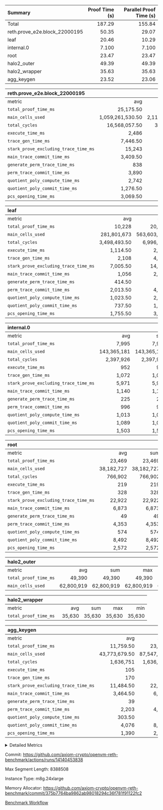 | Summary | Proof Time (s) | Parallel Proof Time (s) |
|:---|---:|---:|
| Total |  187.29 |  155.84 |
| reth.prove_e2e.block_22000195 |  50.35 |  29.07 |
| leaf |  20.46 |  10.29 |
| internal.0 |  7.100 |  7.100 |
| root |  23.47 |  23.47 |
| halo2_outer |  49.39 |  49.39 |
| halo2_wrapper |  35.63 |  35.63 |
| agg_keygen |  23.52 |  23.06 |


| reth.prove_e2e.block_22000195 |||||
|:---|---:|---:|---:|---:|
|metric|avg|sum|max|min|
| `total_proof_time_ms ` |  25,175.50 |  50,351 |  29,069 |  21,282 |
| `main_cells_used     ` |  1,059,261,530.50 |  2,118,523,061 |  1,255,997,319 |  862,525,742 |
| `total_cycles        ` |  16,568,057.50 |  33,136,115 |  21,087,992 |  12,048,123 |
| `execute_time_ms     ` |  2,486 |  4,972 |  3,184 |  1,788 |
| `trace_gen_time_ms   ` |  7,446.50 |  14,893 |  9,103 |  5,790 |
| `stark_prove_excluding_trace_time_ms` |  15,243 |  30,486 |  16,782 |  13,704 |
| `main_trace_commit_time_ms` |  3,409.50 |  6,819 |  3,681 |  3,138 |
| `generate_perm_trace_time_ms` |  838 |  1,676 |  959 |  717 |
| `perm_trace_commit_time_ms` |  3,890 |  7,780 |  4,494 |  3,286 |
| `quotient_poly_compute_time_ms` |  2,742 |  5,484 |  2,984 |  2,500 |
| `quotient_poly_commit_time_ms` |  1,276.50 |  2,553 |  1,401 |  1,152 |
| `pcs_opening_time_ms ` |  3,069.50 |  6,139 |  3,245 |  2,894 |

| leaf |||||
|:---|---:|---:|---:|---:|
|metric|avg|sum|max|min|
| `total_proof_time_ms ` |  10,228 |  20,456 |  10,289 |  10,167 |
| `main_cells_used     ` |  281,801,673 |  563,603,346 |  285,002,854 |  278,600,492 |
| `total_cycles        ` |  3,498,493.50 |  6,996,987 |  3,535,625 |  3,461,362 |
| `execute_time_ms     ` |  1,114.50 |  2,229 |  1,121 |  1,108 |
| `trace_gen_time_ms   ` |  2,108 |  4,216 |  2,137 |  2,079 |
| `stark_prove_excluding_trace_time_ms` |  7,005.50 |  14,011 |  7,031 |  6,980 |
| `main_trace_commit_time_ms` |  1,056 |  2,112 |  1,058 |  1,054 |
| `generate_perm_trace_time_ms` |  414.50 |  829 |  418 |  411 |
| `perm_trace_commit_time_ms` |  2,013.50 |  4,027 |  2,014 |  2,013 |
| `quotient_poly_compute_time_ms` |  1,023.50 |  2,047 |  1,027 |  1,020 |
| `quotient_poly_commit_time_ms` |  737.50 |  1,475 |  742 |  733 |
| `pcs_opening_time_ms ` |  1,755.50 |  3,511 |  1,775 |  1,736 |

| internal.0 |||||
|:---|---:|---:|---:|---:|
|metric|avg|sum|max|min|
| `total_proof_time_ms ` |  7,995 |  7,995 |  7,995 |  7,995 |
| `main_cells_used     ` |  143,365,181 |  143,365,181 |  143,365,181 |  143,365,181 |
| `total_cycles        ` |  2,397,926 |  2,397,926 |  2,397,926 |  2,397,926 |
| `execute_time_ms     ` |  952 |  952 |  952 |  952 |
| `trace_gen_time_ms   ` |  1,072 |  1,072 |  1,072 |  1,072 |
| `stark_prove_excluding_trace_time_ms` |  5,971 |  5,971 |  5,971 |  5,971 |
| `main_trace_commit_time_ms` |  1,140 |  1,140 |  1,140 |  1,140 |
| `generate_perm_trace_time_ms` |  225 |  225 |  225 |  225 |
| `perm_trace_commit_time_ms` |  996 |  996 |  996 |  996 |
| `quotient_poly_compute_time_ms` |  1,013 |  1,013 |  1,013 |  1,013 |
| `quotient_poly_commit_time_ms` |  1,089 |  1,089 |  1,089 |  1,089 |
| `pcs_opening_time_ms ` |  1,503 |  1,503 |  1,503 |  1,503 |

| root |||||
|:---|---:|---:|---:|---:|
|metric|avg|sum|max|min|
| `total_proof_time_ms ` |  23,469 |  23,469 |  23,469 |  23,469 |
| `main_cells_used     ` |  38,182,727 |  38,182,727 |  38,182,727 |  38,182,727 |
| `total_cycles        ` |  766,902 |  766,902 |  766,902 |  766,902 |
| `execute_time_ms     ` |  219 |  219 |  219 |  219 |
| `trace_gen_time_ms   ` |  328 |  328 |  328 |  328 |
| `stark_prove_excluding_trace_time_ms` |  22,922 |  22,922 |  22,922 |  22,922 |
| `main_trace_commit_time_ms` |  6,873 |  6,873 |  6,873 |  6,873 |
| `generate_perm_trace_time_ms` |  49 |  49 |  49 |  49 |
| `perm_trace_commit_time_ms` |  4,353 |  4,353 |  4,353 |  4,353 |
| `quotient_poly_compute_time_ms` |  574 |  574 |  574 |  574 |
| `quotient_poly_commit_time_ms` |  8,492 |  8,492 |  8,492 |  8,492 |
| `pcs_opening_time_ms ` |  2,572 |  2,572 |  2,572 |  2,572 |

| halo2_outer |||||
|:---|---:|---:|---:|---:|
|metric|avg|sum|max|min|
| `total_proof_time_ms ` |  49,390 |  49,390 |  49,390 |  49,390 |
| `main_cells_used     ` |  62,800,919 |  62,800,919 |  62,800,919 |  62,800,919 |

| halo2_wrapper |||||
|:---|---:|---:|---:|---:|
|metric|avg|sum|max|min|
| `total_proof_time_ms ` |  35,630 |  35,630 |  35,630 |  35,630 |

| agg_keygen |||||
|:---|---:|---:|---:|---:|
|metric|avg|sum|max|min|
| `total_proof_time_ms ` |  11,759.50 |  23,519 |  23,062 |  457 |
| `main_cells_used     ` |  43,773,679.50 |  87,547,359 |  86,881,443 |  665,916 |
| `total_cycles        ` |  1,636,751 |  1,636,751 |  1,636,751 |  1,636,751 |
| `execute_time_ms     ` |  105 |  210 |  210 |  0 |
| `trace_gen_time_ms   ` |  170 |  340 |  313 |  27 |
| `stark_prove_excluding_trace_time_ms` |  11,484.50 |  22,969 |  22,539 |  430 |
| `main_trace_commit_time_ms` |  3,464.50 |  6,929 |  6,875 |  54 |
| `generate_perm_trace_time_ms` |  39 |  78 |  64 |  14 |
| `perm_trace_commit_time_ms` |  2,203 |  4,406 |  4,353 |  53 |
| `quotient_poly_compute_time_ms` |  303.50 |  607 |  578 |  29 |
| `quotient_poly_commit_time_ms` |  4,076 |  8,152 |  8,092 |  60 |
| `pcs_opening_time_ms ` |  1,390 |  2,780 |  2,566 |  214 |



<details>
<summary>Detailed Metrics</summary>

| air_name | block_number | quotient_deg | interactions | constraints |
| --- | --- | --- | --- | --- |
| AccessAdapterAir<16> | 22000195 | 2 | 5 | 12 | 
| AccessAdapterAir<2> | 22000195 | 2 | 5 | 12 | 
| AccessAdapterAir<32> | 22000195 | 2 | 5 | 12 | 
| AccessAdapterAir<4> | 22000195 | 2 | 5 | 12 | 
| AccessAdapterAir<8> | 22000195 | 2 | 5 | 12 | 
| BitwiseOperationLookupAir<8> | 22000195 | 2 | 2 | 4 | 
| KeccakVmAir | 22000195 | 2 | 321 | 4,513 | 
| MemoryMerkleAir<8> | 22000195 | 2 | 4 | 39 | 
| PersistentBoundaryAir<8> | 22000195 | 2 | 3 | 7 | 
| PhantomAir | 22000195 | 2 | 3 | 5 | 
| Poseidon2PeripheryAir<BabyBearParameters>, 1> | 22000195 | 2 | 1 | 286 | 
| ProgramAir | 22000195 | 1 | 1 | 4 | 
| RangeTupleCheckerAir<2> | 22000195 | 1 | 1 | 4 | 
| Rv32HintStoreAir | 22000195 | 2 | 18 | 28 | 
| Sha256VmAir | 22000195 | 2 | 50 | 663 | 
| VariableRangeCheckerAir | 22000195 | 1 | 1 | 4 | 
| VmAirWrapper<Rv32BaseAluAdapterAir, BaseAluCoreAir<4, 8> | 22000195 | 2 | 20 | 37 | 
| VmAirWrapper<Rv32BaseAluAdapterAir, LessThanCoreAir<4, 8> | 22000195 | 2 | 18 | 40 | 
| VmAirWrapper<Rv32BaseAluAdapterAir, ShiftCoreAir<4, 8> | 22000195 | 2 | 24 | 91 | 
| VmAirWrapper<Rv32BranchAdapterAir, BranchEqualCoreAir<4> | 22000195 | 2 | 11 | 20 | 
| VmAirWrapper<Rv32BranchAdapterAir, BranchLessThanCoreAir<4, 8> | 22000195 | 2 | 13 | 35 | 
| VmAirWrapper<Rv32CondRdWriteAdapterAir, Rv32JalLuiCoreAir> | 22000195 | 2 | 10 | 18 | 
| VmAirWrapper<Rv32HeapAdapterAir<2, 32, 32>, BaseAluCoreAir<32, 8> | 22000195 | 2 | 61 | 126 | 
| VmAirWrapper<Rv32HeapAdapterAir<2, 32, 32>, LessThanCoreAir<32, 8> | 22000195 | 2 | 31 | 129 | 
| VmAirWrapper<Rv32HeapAdapterAir<2, 32, 32>, MultiplicationCoreAir<32, 8> | 22000195 | 2 | 61 | 57 | 
| VmAirWrapper<Rv32HeapAdapterAir<2, 32, 32>, ShiftCoreAir<32, 8> | 22000195 | 2 | 79 | 2,161 | 
| VmAirWrapper<Rv32HeapBranchAdapterAir<2, 32>, BranchEqualCoreAir<32> | 22000195 | 2 | 20 | 55 | 
| VmAirWrapper<Rv32HeapBranchAdapterAir<2, 32>, BranchLessThanCoreAir<32, 8> | 22000195 | 2 | 22 | 126 | 
| VmAirWrapper<Rv32IsEqualModAdapterAir<2, 1, 32, 32>, ModularIsEqualCoreAir<32, 4, 8> | 22000195 | 2 | 25 | 225 | 
| VmAirWrapper<Rv32IsEqualModAdapterAir<2, 3, 16, 48>, ModularIsEqualCoreAir<48, 4, 8> | 22000195 | 2 | 41 | 333 | 
| VmAirWrapper<Rv32JalrAdapterAir, Rv32JalrCoreAir> | 22000195 | 2 | 16 | 20 | 
| VmAirWrapper<Rv32LoadStoreAdapterAir, LoadSignExtendCoreAir<4, 8> | 22000195 | 2 | 18 | 33 | 
| VmAirWrapper<Rv32LoadStoreAdapterAir, LoadStoreCoreAir<4> | 22000195 | 2 | 17 | 40 | 
| VmAirWrapper<Rv32MultAdapterAir, DivRemCoreAir<4, 8> | 22000195 | 2 | 25 | 84 | 
| VmAirWrapper<Rv32MultAdapterAir, MulHCoreAir<4, 8> | 22000195 | 2 | 24 | 31 | 
| VmAirWrapper<Rv32MultAdapterAir, MultiplicationCoreAir<4, 8> | 22000195 | 2 | 19 | 19 | 
| VmAirWrapper<Rv32RdWriteAdapterAir, Rv32AuipcCoreAir> | 22000195 | 2 | 12 | 14 | 
| VmAirWrapper<Rv32VecHeapAdapterAir<1, 2, 2, 32, 32>, FieldExpressionCoreAir> | 22000195 | 2 | 415 | 480 | 
| VmAirWrapper<Rv32VecHeapAdapterAir<1, 6, 6, 16, 16>, FieldExpressionCoreAir> | 22000195 | 2 | 832 | 921 | 
| VmAirWrapper<Rv32VecHeapAdapterAir<2, 1, 1, 32, 32>, FieldExpressionCoreAir> | 22000195 | 2 | 158 | 190 | 
| VmAirWrapper<Rv32VecHeapAdapterAir<2, 2, 2, 32, 32>, FieldExpressionCoreAir> | 22000195 | 2 | 428 | 457 | 
| VmAirWrapper<Rv32VecHeapAdapterAir<2, 3, 3, 16, 16>, FieldExpressionCoreAir> | 22000195 | 2 | 246 | 288 | 
| VmAirWrapper<Rv32VecHeapAdapterAir<2, 6, 6, 16, 16>, FieldExpressionCoreAir> | 22000195 | 2 | 668 | 701 | 
| VmConnectorAir | 22000195 | 2 | 5 | 11 | 

| block_number | execute_time_ms |
| --- | --- |
| 22000195 | 219 | 

| group | air_name | block_number | rows | quotient_deg | prep_cols | perm_cols | main_cols | interactions | constraints | cells |
| --- | --- | --- | --- | --- | --- | --- | --- | --- | --- | --- |
| agg_keygen | AccessAdapterAir<16> | 22000195 |  | 2 |  |  |  | 5 | 12 |  | 
| agg_keygen | AccessAdapterAir<2> | 22000195 | 524,288 | 8 |  | 16 | 11 | 5 | 12 | 14,155,776 | 
| agg_keygen | AccessAdapterAir<32> | 22000195 |  | 2 |  |  |  | 5 | 12 |  | 
| agg_keygen | AccessAdapterAir<4> | 22000195 | 262,144 | 8 |  | 16 | 13 | 5 | 12 | 7,602,176 | 
| agg_keygen | AccessAdapterAir<8> | 22000195 | 8,192 | 8 |  | 16 | 17 | 5 | 12 | 270,336 | 
| agg_keygen | BitwiseOperationLookupAir<8> | 22000195 |  | 2 |  |  |  | 2 | 4 |  | 
| agg_keygen | FriReducedOpeningAir | 22000195 | 524,288 | 8 |  | 84 | 27 | 39 | 71 | 58,195,968 | 
| agg_keygen | JalRangeCheckAir | 22000195 | 65,536 | 8 |  | 28 | 12 | 9 | 14 | 2,621,440 | 
| agg_keygen | MemoryMerkleAir<8> | 22000195 |  | 2 |  |  |  | 4 | 39 |  | 
| agg_keygen | NativePoseidon2Air<BabyBearParameters>, 1> | 22000195 | 65,536 | 8 |  | 312 | 398 | 136 | 572 | 46,530,560 | 
| agg_keygen | PersistentBoundaryAir<8> | 22000195 |  | 2 |  |  |  | 3 | 7 |  | 
| agg_keygen | PhantomAir | 22000195 | 32,768 | 4 |  | 12 | 6 | 3 | 5 | 589,824 | 
| agg_keygen | Poseidon2PeripheryAir<BabyBearParameters>, 1> | 22000195 |  | 2 |  |  |  | 1 | 286 |  | 
| agg_keygen | ProgramAir | 22000195 | 131,072 | 1 |  | 8 | 10 | 1 | 4 | 2,359,296 | 
| agg_keygen | RangeTupleCheckerAir<2> | 22000195 |  | 1 |  |  |  | 1 | 4 |  | 
| agg_keygen | Rv32HintStoreAir | 22000195 |  | 2 |  |  |  | 18 | 28 |  | 
| agg_keygen | VariableRangeCheckerAir | 22000195 | 262,144 | 1 | 2 | 8 | 1 | 1 | 4 | 2,359,296 | 
| agg_keygen | VmAirWrapper<AluNativeAdapterAir, FieldArithmeticCoreAir> | 22000195 | 1,048,576 | 8 |  | 36 | 29 | 15 | 27 | 68,157,440 | 
| agg_keygen | VmAirWrapper<BranchNativeAdapterAir, BranchEqualCoreAir<1> | 22000195 | 262,144 | 8 |  | 28 | 23 | 11 | 25 | 13,369,344 | 
| agg_keygen | VmAirWrapper<NativeAdapterAir<2, 0>, PublicValuesCoreAir> | 22000195 | 64 | 8 |  | 28 | 27 | 11 | 30 | 3,520 | 
| agg_keygen | VmAirWrapper<NativeLoadStoreAdapterAir<1>, NativeLoadStoreCoreAir<1> | 22000195 | 524,288 | 8 |  | 40 | 21 | 15 | 20 | 31,981,568 | 
| agg_keygen | VmAirWrapper<NativeLoadStoreAdapterAir<4>, NativeLoadStoreCoreAir<4> | 22000195 | 131,072 | 8 |  | 40 | 27 | 15 | 20 | 8,781,824 | 
| agg_keygen | VmAirWrapper<NativeVectorizedAdapterAir<4>, FieldExtensionCoreAir> | 22000195 | 131,072 | 8 |  | 36 | 38 | 15 | 27 | 9,699,328 | 
| agg_keygen | VmAirWrapper<Rv32BaseAluAdapterAir, BaseAluCoreAir<4, 8> | 22000195 |  | 2 |  |  |  | 20 | 37 |  | 
| agg_keygen | VmAirWrapper<Rv32BaseAluAdapterAir, LessThanCoreAir<4, 8> | 22000195 |  | 2 |  |  |  | 18 | 40 |  | 
| agg_keygen | VmAirWrapper<Rv32BaseAluAdapterAir, ShiftCoreAir<4, 8> | 22000195 |  | 2 |  |  |  | 24 | 91 |  | 
| agg_keygen | VmAirWrapper<Rv32BranchAdapterAir, BranchEqualCoreAir<4> | 22000195 |  | 2 |  |  |  | 11 | 20 |  | 
| agg_keygen | VmAirWrapper<Rv32BranchAdapterAir, BranchLessThanCoreAir<4, 8> | 22000195 |  | 2 |  |  |  | 13 | 35 |  | 
| agg_keygen | VmAirWrapper<Rv32CondRdWriteAdapterAir, Rv32JalLuiCoreAir> | 22000195 |  | 2 |  |  |  | 10 | 18 |  | 
| agg_keygen | VmAirWrapper<Rv32JalrAdapterAir, Rv32JalrCoreAir> | 22000195 |  | 2 |  |  |  | 16 | 20 |  | 
| agg_keygen | VmAirWrapper<Rv32LoadStoreAdapterAir, LoadSignExtendCoreAir<4, 8> | 22000195 |  | 2 |  |  |  | 18 | 33 |  | 
| agg_keygen | VmAirWrapper<Rv32LoadStoreAdapterAir, LoadStoreCoreAir<4> | 22000195 |  | 2 |  |  |  | 17 | 40 |  | 
| agg_keygen | VmAirWrapper<Rv32MultAdapterAir, DivRemCoreAir<4, 8> | 22000195 |  | 2 |  |  |  | 25 | 84 |  | 
| agg_keygen | VmAirWrapper<Rv32MultAdapterAir, MulHCoreAir<4, 8> | 22000195 |  | 2 |  |  |  | 24 | 31 |  | 
| agg_keygen | VmAirWrapper<Rv32MultAdapterAir, MultiplicationCoreAir<4, 8> | 22000195 |  | 2 |  |  |  | 19 | 19 |  | 
| agg_keygen | VmAirWrapper<Rv32RdWriteAdapterAir, Rv32AuipcCoreAir> | 22000195 |  | 2 |  |  |  | 12 | 14 |  | 
| agg_keygen | VmConnectorAir | 22000195 | 2 | 8 | 1 | 16 | 5 | 5 | 11 | 42 | 
| agg_keygen | VolatileBoundaryAir | 22000195 | 131,072 | 8 |  | 20 | 12 | 7 | 19 | 4,194,304 | 

| group | air_name | block_number | idx | rows | prep_cols | perm_cols | main_cols | cells |
| --- | --- | --- | --- | --- | --- | --- | --- | --- |
| internal.0 | AccessAdapterAir<2> | 22000195 | 0 | 1,048,576 |  | 12 | 11 | 24,117,248 | 
| internal.0 | AccessAdapterAir<4> | 22000195 | 0 | 262,144 |  | 12 | 13 | 6,553,600 | 
| internal.0 | AccessAdapterAir<8> | 22000195 | 0 | 8,192 |  | 12 | 17 | 237,568 | 
| internal.0 | FriReducedOpeningAir | 22000195 | 0 | 1,048,576 |  | 44 | 27 | 74,448,896 | 
| internal.0 | JalRangeCheckAir | 22000195 | 0 | 131,072 |  | 16 | 12 | 3,670,016 | 
| internal.0 | NativePoseidon2Air<BabyBearParameters>, 1> | 22000195 | 0 | 262,144 |  | 160 | 398 | 146,276,352 | 
| internal.0 | PhantomAir | 22000195 | 0 | 65,536 |  | 8 | 6 | 917,504 | 
| internal.0 | ProgramAir | 22000195 | 0 | 131,072 |  | 8 | 10 | 2,359,296 | 
| internal.0 | VariableRangeCheckerAir | 22000195 | 0 | 262,144 | 2 | 8 | 1 | 2,359,296 | 
| internal.0 | VmAirWrapper<AluNativeAdapterAir, FieldArithmeticCoreAir> | 22000195 | 0 | 2,097,152 |  | 20 | 29 | 102,760,448 | 
| internal.0 | VmAirWrapper<BranchNativeAdapterAir, BranchEqualCoreAir<1> | 22000195 | 0 | 262,144 |  | 16 | 23 | 10,223,616 | 
| internal.0 | VmAirWrapper<NativeAdapterAir<2, 0>, PublicValuesCoreAir> | 22000195 | 0 | 64 |  | 16 | 23 | 2,496 | 
| internal.0 | VmAirWrapper<NativeLoadStoreAdapterAir<1>, NativeLoadStoreCoreAir<1> | 22000195 | 0 | 524,288 |  | 24 | 21 | 23,592,960 | 
| internal.0 | VmAirWrapper<NativeLoadStoreAdapterAir<4>, NativeLoadStoreCoreAir<4> | 22000195 | 0 | 262,144 |  | 24 | 27 | 13,369,344 | 
| internal.0 | VmAirWrapper<NativeVectorizedAdapterAir<4>, FieldExtensionCoreAir> | 22000195 | 0 | 262,144 |  | 20 | 38 | 15,204,352 | 
| internal.0 | VmConnectorAir | 22000195 | 0 | 2 | 1 | 12 | 5 | 34 | 
| internal.0 | VolatileBoundaryAir | 22000195 | 0 | 262,144 |  | 12 | 12 | 6,291,456 | 
| leaf | AccessAdapterAir<2> | 22000195 | 0 | 2,097,152 |  | 16 | 11 | 56,623,104 | 
| leaf | AccessAdapterAir<2> | 22000195 | 1 | 2,097,152 |  | 16 | 11 | 56,623,104 | 
| leaf | AccessAdapterAir<4> | 22000195 | 0 | 1,048,576 |  | 16 | 13 | 30,408,704 | 
| leaf | AccessAdapterAir<4> | 22000195 | 1 | 1,048,576 |  | 16 | 13 | 30,408,704 | 
| leaf | AccessAdapterAir<8> | 22000195 | 0 | 32,768 |  | 16 | 17 | 1,081,344 | 
| leaf | AccessAdapterAir<8> | 22000195 | 1 | 32,768 |  | 16 | 17 | 1,081,344 | 
| leaf | FriReducedOpeningAir | 22000195 | 0 | 4,194,304 |  | 84 | 27 | 465,567,744 | 
| leaf | FriReducedOpeningAir | 22000195 | 1 | 4,194,304 |  | 84 | 27 | 465,567,744 | 
| leaf | JalRangeCheckAir | 22000195 | 0 | 65,536 |  | 28 | 12 | 2,621,440 | 
| leaf | JalRangeCheckAir | 22000195 | 1 | 65,536 |  | 28 | 12 | 2,621,440 | 
| leaf | NativePoseidon2Air<BabyBearParameters>, 1> | 22000195 | 0 | 262,144 |  | 312 | 398 | 186,122,240 | 
| leaf | NativePoseidon2Air<BabyBearParameters>, 1> | 22000195 | 1 | 262,144 |  | 312 | 398 | 186,122,240 | 
| leaf | PhantomAir | 22000195 | 0 | 32,768 |  | 12 | 6 | 589,824 | 
| leaf | PhantomAir | 22000195 | 1 | 32,768 |  | 12 | 6 | 589,824 | 
| leaf | ProgramAir | 22000195 | 0 | 2,097,152 |  | 8 | 10 | 37,748,736 | 
| leaf | ProgramAir | 22000195 | 1 | 2,097,152 |  | 8 | 10 | 37,748,736 | 
| leaf | VariableRangeCheckerAir | 22000195 | 0 | 262,144 | 2 | 8 | 1 | 2,359,296 | 
| leaf | VariableRangeCheckerAir | 22000195 | 1 | 262,144 | 2 | 8 | 1 | 2,359,296 | 
| leaf | VmAirWrapper<AluNativeAdapterAir, FieldArithmeticCoreAir> | 22000195 | 0 | 2,097,152 |  | 36 | 29 | 136,314,880 | 
| leaf | VmAirWrapper<AluNativeAdapterAir, FieldArithmeticCoreAir> | 22000195 | 1 | 2,097,152 |  | 36 | 29 | 136,314,880 | 
| leaf | VmAirWrapper<BranchNativeAdapterAir, BranchEqualCoreAir<1> | 22000195 | 0 | 524,288 |  | 28 | 23 | 26,738,688 | 
| leaf | VmAirWrapper<BranchNativeAdapterAir, BranchEqualCoreAir<1> | 22000195 | 1 | 524,288 |  | 28 | 23 | 26,738,688 | 
| leaf | VmAirWrapper<NativeAdapterAir<2, 0>, PublicValuesCoreAir> | 22000195 | 0 | 64 |  | 28 | 27 | 3,520 | 
| leaf | VmAirWrapper<NativeAdapterAir<2, 0>, PublicValuesCoreAir> | 22000195 | 1 | 64 |  | 28 | 27 | 3,520 | 
| leaf | VmAirWrapper<NativeLoadStoreAdapterAir<1>, NativeLoadStoreCoreAir<1> | 22000195 | 0 | 1,048,576 |  | 40 | 21 | 63,963,136 | 
| leaf | VmAirWrapper<NativeLoadStoreAdapterAir<1>, NativeLoadStoreCoreAir<1> | 22000195 | 1 | 1,048,576 |  | 40 | 21 | 63,963,136 | 
| leaf | VmAirWrapper<NativeLoadStoreAdapterAir<4>, NativeLoadStoreCoreAir<4> | 22000195 | 0 | 262,144 |  | 40 | 27 | 17,563,648 | 
| leaf | VmAirWrapper<NativeLoadStoreAdapterAir<4>, NativeLoadStoreCoreAir<4> | 22000195 | 1 | 262,144 |  | 40 | 27 | 17,563,648 | 
| leaf | VmAirWrapper<NativeVectorizedAdapterAir<4>, FieldExtensionCoreAir> | 22000195 | 0 | 524,288 |  | 36 | 38 | 38,797,312 | 
| leaf | VmAirWrapper<NativeVectorizedAdapterAir<4>, FieldExtensionCoreAir> | 22000195 | 1 | 524,288 |  | 36 | 38 | 38,797,312 | 
| leaf | VmConnectorAir | 22000195 | 0 | 2 | 1 | 16 | 5 | 42 | 
| leaf | VmConnectorAir | 22000195 | 1 | 2 | 1 | 16 | 5 | 42 | 
| leaf | VolatileBoundaryAir | 22000195 | 0 | 1,048,576 |  | 20 | 12 | 33,554,432 | 
| leaf | VolatileBoundaryAir | 22000195 | 1 | 1,048,576 |  | 20 | 12 | 33,554,432 | 
| root | AccessAdapterAir<2> | 22000195 | 0 | 262,144 |  | 8 | 11 | 4,980,736 | 
| root | AccessAdapterAir<4> | 22000195 | 0 | 131,072 |  | 8 | 13 | 2,752,512 | 
| root | AccessAdapterAir<8> | 22000195 | 0 | 4,096 |  | 8 | 17 | 102,400 | 
| root | FriReducedOpeningAir | 22000195 | 0 | 131,072 |  | 24 | 27 | 6,684,672 | 
| root | JalRangeCheckAir | 22000195 | 0 | 32,768 |  | 12 | 12 | 786,432 | 
| root | NativePoseidon2Air<BabyBearParameters>, 1> | 22000195 | 0 | 32,768 |  | 84 | 398 | 15,794,176 | 
| root | PhantomAir | 22000195 | 0 | 8,192 |  | 8 | 6 | 114,688 | 
| root | ProgramAir | 22000195 | 0 | 131,072 |  | 8 | 10 | 2,359,296 | 
| root | VariableRangeCheckerAir | 22000195 | 0 | 262,144 | 2 | 8 | 1 | 2,359,296 | 
| root | VmAirWrapper<AluNativeAdapterAir, FieldArithmeticCoreAir> | 22000195 | 0 | 524,288 |  | 12 | 29 | 21,495,808 | 
| root | VmAirWrapper<BranchNativeAdapterAir, BranchEqualCoreAir<1> | 22000195 | 0 | 131,072 |  | 12 | 23 | 4,587,520 | 
| root | VmAirWrapper<NativeAdapterAir<2, 0>, PublicValuesCoreAir> | 22000195 | 0 | 64 |  | 12 | 22 | 2,176 | 
| root | VmAirWrapper<NativeLoadStoreAdapterAir<1>, NativeLoadStoreCoreAir<1> | 22000195 | 0 | 262,144 |  | 16 | 21 | 9,699,328 | 
| root | VmAirWrapper<NativeLoadStoreAdapterAir<4>, NativeLoadStoreCoreAir<4> | 22000195 | 0 | 65,536 |  | 16 | 27 | 2,818,048 | 
| root | VmAirWrapper<NativeVectorizedAdapterAir<4>, FieldExtensionCoreAir> | 22000195 | 0 | 65,536 |  | 12 | 38 | 3,276,800 | 
| root | VmConnectorAir | 22000195 | 0 | 2 | 1 | 8 | 5 | 26 | 
| root | VolatileBoundaryAir | 22000195 | 0 | 131,072 |  | 8 | 12 | 2,621,440 | 

| group | air_name | block_number | segment | rows | prep_cols | perm_cols | main_cols | cells |
| --- | --- | --- | --- | --- | --- | --- | --- | --- |
| agg_keygen | AccessAdapterAir<16> | 22000195 | 0 | 1 |  | 16 | 25 | 41 | 
| agg_keygen | AccessAdapterAir<2> | 22000195 | 0 | 1 |  | 16 | 11 | 27 | 
| agg_keygen | AccessAdapterAir<32> | 22000195 | 0 | 1 |  | 16 | 41 | 57 | 
| agg_keygen | AccessAdapterAir<4> | 22000195 | 0 | 1 |  | 16 | 13 | 29 | 
| agg_keygen | AccessAdapterAir<8> | 22000195 | 0 | 1 |  | 16 | 17 | 33 | 
| agg_keygen | BitwiseOperationLookupAir<8> | 22000195 | 0 | 65,536 | 3 | 8 | 2 | 655,360 | 
| agg_keygen | MemoryMerkleAir<8> | 22000195 | 0 | 64 |  | 16 | 32 | 3,072 | 
| agg_keygen | PersistentBoundaryAir<8> | 22000195 | 0 | 1 |  | 12 | 20 | 32 | 
| agg_keygen | PhantomAir | 22000195 | 0 | 1 |  | 12 | 6 | 18 | 
| agg_keygen | Poseidon2PeripheryAir<BabyBearParameters>, 1> | 22000195 | 0 | 32 |  | 8 | 300 | 9,856 | 
| agg_keygen | ProgramAir | 22000195 | 0 | 1 |  | 8 | 10 | 18 | 
| agg_keygen | RangeTupleCheckerAir<2> | 22000195 | 0 | 524,288 | 2 | 8 | 1 | 4,718,592 | 
| agg_keygen | Rv32HintStoreAir | 22000195 | 0 | 1 |  | 44 | 32 | 76 | 
| agg_keygen | VariableRangeCheckerAir | 22000195 | 0 | 262,144 | 2 | 8 | 1 | 2,359,296 | 
| agg_keygen | VmAirWrapper<Rv32BaseAluAdapterAir, BaseAluCoreAir<4, 8> | 22000195 | 0 | 1 |  | 52 | 36 | 88 | 
| agg_keygen | VmAirWrapper<Rv32BaseAluAdapterAir, LessThanCoreAir<4, 8> | 22000195 | 0 | 1 |  | 40 | 37 | 77 | 
| agg_keygen | VmAirWrapper<Rv32BaseAluAdapterAir, ShiftCoreAir<4, 8> | 22000195 | 0 | 1 |  | 52 | 53 | 105 | 
| agg_keygen | VmAirWrapper<Rv32BranchAdapterAir, BranchEqualCoreAir<4> | 22000195 | 0 | 1 |  | 28 | 26 | 54 | 
| agg_keygen | VmAirWrapper<Rv32BranchAdapterAir, BranchLessThanCoreAir<4, 8> | 22000195 | 0 | 1 |  | 32 | 32 | 64 | 
| agg_keygen | VmAirWrapper<Rv32CondRdWriteAdapterAir, Rv32JalLuiCoreAir> | 22000195 | 0 | 1 |  | 28 | 18 | 46 | 
| agg_keygen | VmAirWrapper<Rv32JalrAdapterAir, Rv32JalrCoreAir> | 22000195 | 0 | 1 |  | 36 | 28 | 64 | 
| agg_keygen | VmAirWrapper<Rv32LoadStoreAdapterAir, LoadSignExtendCoreAir<4, 8> | 22000195 | 0 | 1 |  | 52 | 36 | 88 | 
| agg_keygen | VmAirWrapper<Rv32LoadStoreAdapterAir, LoadStoreCoreAir<4> | 22000195 | 0 | 1 |  | 52 | 41 | 93 | 
| agg_keygen | VmAirWrapper<Rv32MultAdapterAir, DivRemCoreAir<4, 8> | 22000195 | 0 | 1 |  | 72 | 59 | 131 | 
| agg_keygen | VmAirWrapper<Rv32MultAdapterAir, MulHCoreAir<4, 8> | 22000195 | 0 | 1 |  | 72 | 39 | 111 | 
| agg_keygen | VmAirWrapper<Rv32MultAdapterAir, MultiplicationCoreAir<4, 8> | 22000195 | 0 | 1 |  | 52 | 31 | 83 | 
| agg_keygen | VmAirWrapper<Rv32RdWriteAdapterAir, Rv32AuipcCoreAir> | 22000195 | 0 | 1 |  | 28 | 20 | 48 | 
| agg_keygen | VmConnectorAir | 22000195 | 0 | 2 | 1 | 16 | 5 | 42 | 
| reth.prove_e2e.block_22000195 | AccessAdapterAir<16> | 22000195 | 0 | 131,072 |  | 16 | 25 | 5,373,952 | 
| reth.prove_e2e.block_22000195 | AccessAdapterAir<16> | 22000195 | 1 | 131,072 |  | 16 | 25 | 5,373,952 | 
| reth.prove_e2e.block_22000195 | AccessAdapterAir<2> | 22000195 | 0 | 256 |  | 16 | 11 | 6,912 | 
| reth.prove_e2e.block_22000195 | AccessAdapterAir<2> | 22000195 | 1 | 65,536 |  | 16 | 11 | 1,769,472 | 
| reth.prove_e2e.block_22000195 | AccessAdapterAir<32> | 22000195 | 0 | 65,536 |  | 16 | 41 | 3,735,552 | 
| reth.prove_e2e.block_22000195 | AccessAdapterAir<32> | 22000195 | 1 | 65,536 |  | 16 | 41 | 3,735,552 | 
| reth.prove_e2e.block_22000195 | AccessAdapterAir<4> | 22000195 | 0 | 128 |  | 16 | 13 | 3,712 | 
| reth.prove_e2e.block_22000195 | AccessAdapterAir<4> | 22000195 | 1 | 32,768 |  | 16 | 13 | 950,272 | 
| reth.prove_e2e.block_22000195 | AccessAdapterAir<8> | 22000195 | 0 | 1,048,576 |  | 16 | 17 | 34,603,008 | 
| reth.prove_e2e.block_22000195 | AccessAdapterAir<8> | 22000195 | 1 | 1,048,576 |  | 16 | 17 | 34,603,008 | 
| reth.prove_e2e.block_22000195 | BitwiseOperationLookupAir<8> | 22000195 | 0 | 65,536 | 3 | 8 | 2 | 655,360 | 
| reth.prove_e2e.block_22000195 | BitwiseOperationLookupAir<8> | 22000195 | 1 | 65,536 | 3 | 8 | 2 | 655,360 | 
| reth.prove_e2e.block_22000195 | KeccakVmAir | 22000195 | 0 | 131,072 |  | 1,056 | 3,163 | 552,992,768 | 
| reth.prove_e2e.block_22000195 | KeccakVmAir | 22000195 | 1 | 131,072 |  | 1,056 | 3,163 | 552,992,768 | 
| reth.prove_e2e.block_22000195 | MemoryMerkleAir<8> | 22000195 | 0 | 1,048,576 |  | 16 | 32 | 50,331,648 | 
| reth.prove_e2e.block_22000195 | MemoryMerkleAir<8> | 22000195 | 1 | 1,048,576 |  | 16 | 32 | 50,331,648 | 
| reth.prove_e2e.block_22000195 | PersistentBoundaryAir<8> | 22000195 | 0 | 1,048,576 |  | 12 | 20 | 33,554,432 | 
| reth.prove_e2e.block_22000195 | PersistentBoundaryAir<8> | 22000195 | 1 | 524,288 |  | 12 | 20 | 16,777,216 | 
| reth.prove_e2e.block_22000195 | PhantomAir | 22000195 | 0 | 64 |  | 12 | 6 | 1,152 | 
| reth.prove_e2e.block_22000195 | PhantomAir | 22000195 | 1 | 64 |  | 12 | 6 | 1,152 | 
| reth.prove_e2e.block_22000195 | Poseidon2PeripheryAir<BabyBearParameters>, 1> | 22000195 | 0 | 524,288 |  | 8 | 300 | 161,480,704 | 
| reth.prove_e2e.block_22000195 | Poseidon2PeripheryAir<BabyBearParameters>, 1> | 22000195 | 1 | 524,288 |  | 8 | 300 | 161,480,704 | 
| reth.prove_e2e.block_22000195 | ProgramAir | 22000195 | 0 | 524,288 |  | 8 | 10 | 9,437,184 | 
| reth.prove_e2e.block_22000195 | ProgramAir | 22000195 | 1 | 524,288 |  | 8 | 10 | 9,437,184 | 
| reth.prove_e2e.block_22000195 | RangeTupleCheckerAir<2> | 22000195 | 0 | 2,097,152 | 2 | 8 | 1 | 18,874,368 | 
| reth.prove_e2e.block_22000195 | RangeTupleCheckerAir<2> | 22000195 | 1 | 2,097,152 | 2 | 8 | 1 | 18,874,368 | 
| reth.prove_e2e.block_22000195 | Rv32HintStoreAir | 22000195 | 0 | 524,288 |  | 44 | 32 | 39,845,888 | 
| reth.prove_e2e.block_22000195 | Rv32HintStoreAir | 22000195 | 1 | 128 |  | 44 | 32 | 9,728 | 
| reth.prove_e2e.block_22000195 | VariableRangeCheckerAir | 22000195 | 0 | 262,144 | 2 | 8 | 1 | 2,359,296 | 
| reth.prove_e2e.block_22000195 | VariableRangeCheckerAir | 22000195 | 1 | 262,144 | 2 | 8 | 1 | 2,359,296 | 
| reth.prove_e2e.block_22000195 | VmAirWrapper<Rv32BaseAluAdapterAir, BaseAluCoreAir<4, 8> | 22000195 | 0 | 8,388,608 |  | 52 | 36 | 738,197,504 | 
| reth.prove_e2e.block_22000195 | VmAirWrapper<Rv32BaseAluAdapterAir, BaseAluCoreAir<4, 8> | 22000195 | 1 | 4,194,304 |  | 52 | 36 | 369,098,752 | 
| reth.prove_e2e.block_22000195 | VmAirWrapper<Rv32BaseAluAdapterAir, LessThanCoreAir<4, 8> | 22000195 | 0 | 524,288 |  | 40 | 37 | 40,370,176 | 
| reth.prove_e2e.block_22000195 | VmAirWrapper<Rv32BaseAluAdapterAir, LessThanCoreAir<4, 8> | 22000195 | 1 | 262,144 |  | 40 | 37 | 20,185,088 | 
| reth.prove_e2e.block_22000195 | VmAirWrapper<Rv32BaseAluAdapterAir, ShiftCoreAir<4, 8> | 22000195 | 0 | 1,048,576 |  | 52 | 53 | 110,100,480 | 
| reth.prove_e2e.block_22000195 | VmAirWrapper<Rv32BaseAluAdapterAir, ShiftCoreAir<4, 8> | 22000195 | 1 | 1,048,576 |  | 52 | 53 | 110,100,480 | 
| reth.prove_e2e.block_22000195 | VmAirWrapper<Rv32BranchAdapterAir, BranchEqualCoreAir<4> | 22000195 | 0 | 2,097,152 |  | 28 | 26 | 113,246,208 | 
| reth.prove_e2e.block_22000195 | VmAirWrapper<Rv32BranchAdapterAir, BranchEqualCoreAir<4> | 22000195 | 1 | 1,048,576 |  | 28 | 26 | 56,623,104 | 
| reth.prove_e2e.block_22000195 | VmAirWrapper<Rv32BranchAdapterAir, BranchLessThanCoreAir<4, 8> | 22000195 | 0 | 1,048,576 |  | 32 | 32 | 67,108,864 | 
| reth.prove_e2e.block_22000195 | VmAirWrapper<Rv32BranchAdapterAir, BranchLessThanCoreAir<4, 8> | 22000195 | 1 | 1,048,576 |  | 32 | 32 | 67,108,864 | 
| reth.prove_e2e.block_22000195 | VmAirWrapper<Rv32CondRdWriteAdapterAir, Rv32JalLuiCoreAir> | 22000195 | 0 | 524,288 |  | 28 | 18 | 24,117,248 | 
| reth.prove_e2e.block_22000195 | VmAirWrapper<Rv32CondRdWriteAdapterAir, Rv32JalLuiCoreAir> | 22000195 | 1 | 262,144 |  | 28 | 18 | 12,058,624 | 
| reth.prove_e2e.block_22000195 | VmAirWrapper<Rv32HeapAdapterAir<2, 32, 32>, BaseAluCoreAir<32, 8> | 22000195 | 0 | 4,096 |  | 192 | 168 | 1,474,560 | 
| reth.prove_e2e.block_22000195 | VmAirWrapper<Rv32HeapAdapterAir<2, 32, 32>, BaseAluCoreAir<32, 8> | 22000195 | 1 | 8,192 |  | 192 | 168 | 2,949,120 | 
| reth.prove_e2e.block_22000195 | VmAirWrapper<Rv32HeapAdapterAir<2, 32, 32>, LessThanCoreAir<32, 8> | 22000195 | 0 | 2,048 |  | 68 | 169 | 485,376 | 
| reth.prove_e2e.block_22000195 | VmAirWrapper<Rv32HeapAdapterAir<2, 32, 32>, LessThanCoreAir<32, 8> | 22000195 | 1 | 2,048 |  | 68 | 169 | 485,376 | 
| reth.prove_e2e.block_22000195 | VmAirWrapper<Rv32HeapAdapterAir<2, 32, 32>, MultiplicationCoreAir<32, 8> | 22000195 | 0 | 256 |  | 192 | 164 | 91,136 | 
| reth.prove_e2e.block_22000195 | VmAirWrapper<Rv32HeapAdapterAir<2, 32, 32>, MultiplicationCoreAir<32, 8> | 22000195 | 1 | 512 |  | 192 | 164 | 182,272 | 
| reth.prove_e2e.block_22000195 | VmAirWrapper<Rv32HeapAdapterAir<2, 32, 32>, ShiftCoreAir<32, 8> | 22000195 | 0 | 256 |  | 164 | 241 | 103,680 | 
| reth.prove_e2e.block_22000195 | VmAirWrapper<Rv32HeapAdapterAir<2, 32, 32>, ShiftCoreAir<32, 8> | 22000195 | 1 | 1,024 |  | 164 | 241 | 414,720 | 
| reth.prove_e2e.block_22000195 | VmAirWrapper<Rv32HeapBranchAdapterAir<2, 32>, BranchEqualCoreAir<32> | 22000195 | 0 | 4,096 |  | 48 | 124 | 704,512 | 
| reth.prove_e2e.block_22000195 | VmAirWrapper<Rv32HeapBranchAdapterAir<2, 32>, BranchEqualCoreAir<32> | 22000195 | 1 | 8,192 |  | 48 | 124 | 1,409,024 | 
| reth.prove_e2e.block_22000195 | VmAirWrapper<Rv32IsEqualModAdapterAir<2, 1, 32, 32>, ModularIsEqualCoreAir<32, 4, 8> | 22000195 | 0 | 32,768 |  | 56 | 166 | 7,274,496 | 
| reth.prove_e2e.block_22000195 | VmAirWrapper<Rv32IsEqualModAdapterAir<2, 1, 32, 32>, ModularIsEqualCoreAir<32, 4, 8> | 22000195 | 1 | 8,192 |  | 56 | 166 | 1,818,624 | 
| reth.prove_e2e.block_22000195 | VmAirWrapper<Rv32JalrAdapterAir, Rv32JalrCoreAir> | 22000195 | 0 | 524,288 |  | 36 | 28 | 33,554,432 | 
| reth.prove_e2e.block_22000195 | VmAirWrapper<Rv32JalrAdapterAir, Rv32JalrCoreAir> | 22000195 | 1 | 262,144 |  | 36 | 28 | 16,777,216 | 
| reth.prove_e2e.block_22000195 | VmAirWrapper<Rv32LoadStoreAdapterAir, LoadSignExtendCoreAir<4, 8> | 22000195 | 0 | 1,048,576 |  | 52 | 36 | 92,274,688 | 
| reth.prove_e2e.block_22000195 | VmAirWrapper<Rv32LoadStoreAdapterAir, LoadSignExtendCoreAir<4, 8> | 22000195 | 1 | 524,288 |  | 52 | 36 | 46,137,344 | 
| reth.prove_e2e.block_22000195 | VmAirWrapper<Rv32LoadStoreAdapterAir, LoadStoreCoreAir<4> | 22000195 | 0 | 8,388,608 |  | 52 | 41 | 780,140,544 | 
| reth.prove_e2e.block_22000195 | VmAirWrapper<Rv32LoadStoreAdapterAir, LoadStoreCoreAir<4> | 22000195 | 1 | 8,388,608 |  | 52 | 41 | 780,140,544 | 
| reth.prove_e2e.block_22000195 | VmAirWrapper<Rv32MultAdapterAir, DivRemCoreAir<4, 8> | 22000195 | 0 | 128 |  | 72 | 59 | 16,768 | 
| reth.prove_e2e.block_22000195 | VmAirWrapper<Rv32MultAdapterAir, DivRemCoreAir<4, 8> | 22000195 | 1 | 128 |  | 72 | 59 | 16,768 | 
| reth.prove_e2e.block_22000195 | VmAirWrapper<Rv32MultAdapterAir, MulHCoreAir<4, 8> | 22000195 | 0 | 32,768 |  | 72 | 39 | 3,637,248 | 
| reth.prove_e2e.block_22000195 | VmAirWrapper<Rv32MultAdapterAir, MulHCoreAir<4, 8> | 22000195 | 1 | 32,768 |  | 72 | 39 | 3,637,248 | 
| reth.prove_e2e.block_22000195 | VmAirWrapper<Rv32MultAdapterAir, MultiplicationCoreAir<4, 8> | 22000195 | 0 | 131,072 |  | 52 | 31 | 10,878,976 | 
| reth.prove_e2e.block_22000195 | VmAirWrapper<Rv32MultAdapterAir, MultiplicationCoreAir<4, 8> | 22000195 | 1 | 131,072 |  | 52 | 31 | 10,878,976 | 
| reth.prove_e2e.block_22000195 | VmAirWrapper<Rv32RdWriteAdapterAir, Rv32AuipcCoreAir> | 22000195 | 0 | 262,144 |  | 28 | 20 | 12,582,912 | 
| reth.prove_e2e.block_22000195 | VmAirWrapper<Rv32RdWriteAdapterAir, Rv32AuipcCoreAir> | 22000195 | 1 | 131,072 |  | 28 | 20 | 6,291,456 | 
| reth.prove_e2e.block_22000195 | VmAirWrapper<Rv32VecHeapAdapterAir<1, 2, 2, 32, 32>, FieldExpressionCoreAir> | 22000195 | 0 | 8,192 |  | 836 | 547 | 11,329,536 | 
| reth.prove_e2e.block_22000195 | VmAirWrapper<Rv32VecHeapAdapterAir<1, 2, 2, 32, 32>, FieldExpressionCoreAir> | 22000195 | 1 | 4,096 |  | 836 | 547 | 5,664,768 | 
| reth.prove_e2e.block_22000195 | VmAirWrapper<Rv32VecHeapAdapterAir<2, 1, 1, 32, 32>, FieldExpressionCoreAir> | 22000195 | 0 | 128 |  | 320 | 263 | 74,624 | 
| reth.prove_e2e.block_22000195 | VmAirWrapper<Rv32VecHeapAdapterAir<2, 1, 1, 32, 32>, FieldExpressionCoreAir> | 22000195 | 1 | 64 |  | 320 | 263 | 37,312 | 
| reth.prove_e2e.block_22000195 | VmAirWrapper<Rv32VecHeapAdapterAir<2, 2, 2, 32, 32>, FieldExpressionCoreAir> | 22000195 | 0 | 4,096 |  | 860 | 625 | 6,082,560 | 
| reth.prove_e2e.block_22000195 | VmAirWrapper<Rv32VecHeapAdapterAir<2, 2, 2, 32, 32>, FieldExpressionCoreAir> | 22000195 | 1 | 2,048 |  | 860 | 625 | 3,041,280 | 
| reth.prove_e2e.block_22000195 | VmConnectorAir | 22000195 | 0 | 2 | 1 | 16 | 5 | 42 | 
| reth.prove_e2e.block_22000195 | VmConnectorAir | 22000195 | 1 | 2 | 1 | 16 | 5 | 42 | 

| group | block_number | trace_gen_time_ms | total_proof_time_ms | total_cycles | total_cells | stark_prove_excluding_trace_time_ms | quotient_poly_compute_time_ms | quotient_poly_commit_time_ms | perm_trace_commit_time_ms | pcs_opening_time_ms | num_segments | main_trace_commit_time_ms | main_cells_used | halo2_total_cells | halo2_keygen_time_ms | generate_perm_trace_time_ms | execute_time_ms |
| --- | --- | --- | --- | --- | --- | --- | --- | --- | --- | --- | --- | --- | --- | --- | --- | --- | --- |
| agg_keygen | 22000195 | 313 | 23,062 | 1,636,751 | 270,872,042 | 22,539 | 578 | 8,092 | 4,353 | 2,566 | 1 | 6,875 | 86,881,443 | 8,037,489 | 17,989 | 64 | 210 | 
| halo2_outer | 22000195 |  | 49,390 |  |  |  |  |  |  |  |  |  | 62,800,919 |  |  |  |  | 
| halo2_wrapper | 22000195 |  | 35,630 |  |  |  |  |  |  |  |  |  |  |  |  |  |  | 
| reth.prove_e2e.block_22000195 | 22000195 |  |  |  |  |  |  |  |  |  | 2 |  |  |  |  |  |  | 

| group | block_number | cell_tracker_span | simple_advice_cells | lookup_advice_cells | fixed_cells |
| --- | --- | --- | --- | --- | --- |
| agg_keygen | 22000195 | VerifierProgram | 482,930 | 155,510 | 158,234 | 
| agg_keygen | 22000195 | VerifierProgram;CheckTraceHeightConstraints | 4,789 | 972 | 1,738 | 
| agg_keygen | 22000195 | VerifierProgram;PoseidonCell | 29,400 |  | 8,700 | 
| agg_keygen | 22000195 | VerifierProgram;stage-c-build-rounds | 19,526 | 2,717 | 6,696 | 
| agg_keygen | 22000195 | VerifierProgram;stage-c-build-rounds;PoseidonCell | 46,550 |  | 13,775 | 
| agg_keygen | 22000195 | VerifierProgram;stage-d-verify-pcs | 1,365,246 | 211,617 | 481,258 | 
| agg_keygen | 22000195 | VerifierProgram;stage-d-verify-pcs;PoseidonCell | 3,839,150 |  | 1,136,075 | 
| agg_keygen | 22000195 | VerifierProgram;stage-d-verify-pcs;stage-d-verifier-verify | 45,125 | 5,543 | 19,412 | 
| agg_keygen | 22000195 | VerifierProgram;stage-d-verify-pcs;stage-d-verifier-verify;PoseidonCell | 68,600 |  | 20,300 | 
| agg_keygen | 22000195 | VerifierProgram;stage-d-verify-pcs;stage-d-verifier-verify;cache-generator-powers | 66,304 | 11,396 | 20,384 | 
| agg_keygen | 22000195 | VerifierProgram;stage-d-verify-pcs;stage-d-verifier-verify;compute-reduced-opening;single-reduced-opening-eval | 7,994,476 | 335,356 | 1,482,124 | 
| agg_keygen | 22000195 | VerifierProgram;stage-d-verify-pcs;stage-d-verifier-verify;pre-compute-rounds-context | 76,224 | 11,116 | 22,232 | 
| agg_keygen | 22000195 | VerifierProgram;stage-d-verify-pcs;stage-d-verifier-verify;verify-batch | 49,728 |  | 6,216 | 
| agg_keygen | 22000195 | VerifierProgram;stage-d-verify-pcs;stage-d-verifier-verify;verify-batch;PoseidonCell | 9,264,780 |  | 2,744,280 | 
| agg_keygen | 22000195 | VerifierProgram;stage-d-verify-pcs;stage-d-verifier-verify;verify-batch;verify-batch-reduce-fast;PoseidonCell | 8,263,864 | 237,048 | 2,580,396 | 
| agg_keygen | 22000195 | VerifierProgram;stage-d-verify-pcs;stage-d-verifier-verify;verify-query | 953,456 | 165,676 | 272,356 | 
| agg_keygen | 22000195 | VerifierProgram;stage-d-verify-pcs;stage-d-verifier-verify;verify-query;verify-batch-ext | 102,144 |  | 12,768 | 
| agg_keygen | 22000195 | VerifierProgram;stage-d-verify-pcs;stage-d-verifier-verify;verify-query;verify-batch-ext;PoseidonCell | 15,647,184 |  | 4,634,784 | 
| agg_keygen | 22000195 | VerifierProgram;stage-d-verify-pcs;stage-d-verifier-verify;verify-query;verify-batch-ext;verify-batch-reduce-fast;PoseidonCell | 1,550,612 | 56,000 | 476,812 | 
| agg_keygen | 22000195 | VerifierProgram;stage-e-verify-constraints | 9,770,542 | 1,967,337 | 3,013,652 | 

| group | block_number | idx | trace_gen_time_ms | total_proof_time_ms | total_cycles | total_cells | stark_prove_excluding_trace_time_ms | quotient_poly_compute_time_ms | quotient_poly_commit_time_ms | perm_trace_commit_time_ms | pcs_opening_time_ms | main_trace_commit_time_ms | main_cells_used | generate_perm_trace_time_ms | execute_time_ms |
| --- | --- | --- | --- | --- | --- | --- | --- | --- | --- | --- | --- | --- | --- | --- | --- |
| internal.0 | 22000195 | 0 | 1,072 | 7,995 | 2,397,926 | 432,384,482 | 5,971 | 1,013 | 1,089 | 996 | 1,503 | 1,140 | 143,365,181 | 225 | 952 | 
| leaf | 22000195 | 0 | 2,137 | 10,289 | 3,535,625 | 1,100,058,090 | 7,031 | 1,027 | 733 | 2,014 | 1,775 | 1,058 | 285,002,854 | 418 | 1,121 | 
| leaf | 22000195 | 1 | 2,079 | 10,167 | 3,461,362 | 1,100,058,090 | 6,980 | 1,020 | 742 | 2,013 | 1,736 | 1,054 | 278,600,492 | 411 | 1,108 | 
| root | 22000195 | 0 | 328 | 23,469 | 766,902 | 80,435,354 | 22,922 | 574 | 8,492 | 4,353 | 2,572 | 6,873 | 38,182,727 | 49 | 219 | 

| group | block_number | idx | trace_height_constraint | weighted_sum | threshold |
| --- | --- | --- | --- | --- | --- |
| internal.0 | 22000195 | 0 | 0 | 10,354,820 | 2,013,265,921 | 
| internal.0 | 22000195 | 0 | 1 | 60,317,952 | 2,013,265,921 | 
| internal.0 | 22000195 | 0 | 2 | 5,177,410 | 2,013,265,921 | 
| internal.0 | 22000195 | 0 | 3 | 60,047,620 | 2,013,265,921 | 
| internal.0 | 22000195 | 0 | 4 | 524,288 | 2,013,265,921 | 
| internal.0 | 22000195 | 0 | 5 | 136,815,306 | 2,013,265,921 | 
| leaf | 22000195 | 0 | 0 | 18,546,820 | 2,013,265,921 | 
| leaf | 22000195 | 0 | 1 | 129,728,768 | 2,013,265,921 | 
| leaf | 22000195 | 0 | 2 | 9,273,410 | 2,013,265,921 | 
| leaf | 22000195 | 0 | 3 | 129,827,076 | 2,013,265,921 | 
| leaf | 22000195 | 0 | 4 | 524,288 | 2,013,265,921 | 
| leaf | 22000195 | 0 | 5 | 290,259,658 | 2,013,265,921 | 
| leaf | 22000195 | 1 | 0 | 18,546,820 | 2,013,265,921 | 
| leaf | 22000195 | 1 | 1 | 129,728,768 | 2,013,265,921 | 
| leaf | 22000195 | 1 | 2 | 9,273,410 | 2,013,265,921 | 
| leaf | 22000195 | 1 | 3 | 129,827,076 | 2,013,265,921 | 
| leaf | 22000195 | 1 | 4 | 524,288 | 2,013,265,921 | 
| leaf | 22000195 | 1 | 5 | 290,259,658 | 2,013,265,921 | 
| root | 22000195 | 0 | 0 | 2,252,928 | 2,013,265,921 | 
| root | 22000195 | 0 | 1 | 14,557,184 | 2,013,265,921 | 
| root | 22000195 | 0 | 2 | 1,126,464 | 2,013,265,921 | 
| root | 22000195 | 0 | 3 | 15,540,224 | 2,013,265,921 | 
| root | 22000195 | 0 | 4 | 262,144 | 2,013,265,921 | 
| root | 22000195 | 0 | 5 | 34,263,234 | 2,013,265,921 | 

| group | block_number | segment | trace_gen_time_ms | total_proof_time_ms | total_cycles | total_cells | stark_prove_excluding_trace_time_ms | quotient_poly_compute_time_ms | quotient_poly_commit_time_ms | perm_trace_commit_time_ms | pcs_opening_time_ms | main_trace_commit_time_ms | main_cells_used | generate_perm_trace_time_ms | execute_time_ms |
| --- | --- | --- | --- | --- | --- | --- | --- | --- | --- | --- | --- | --- | --- | --- | --- |
| agg_keygen | 22000195 | 0 | 27 | 457 |  | 7,747,601 | 430 | 29 | 60 | 53 | 214 | 54 | 665,916 | 14 | 0 | 
| reth.prove_e2e.block_22000195 | 22000195 | 0 | 9,103 | 29,069 | 21,087,992 | 2,967,179,441 | 16,782 | 2,984 | 1,401 | 4,494 | 3,245 | 3,681 | 1,255,997,319 | 959 | 3,184 | 
| reth.prove_e2e.block_22000195 | 22000195 | 1 | 5,790 | 21,282 | 12,048,123 | 2,374,446,954 | 13,704 | 2,500 | 1,152 | 3,286 | 2,894 | 3,138 | 862,525,742 | 717 | 1,788 | 

| group | block_number | segment | trace_height_constraint | weighted_sum | threshold |
| --- | --- | --- | --- | --- | --- |
| agg_keygen | 22000195 | 0 | 0 | 34 | 2,013,265,921 | 
| agg_keygen | 22000195 | 0 | 1 | 86 | 2,013,265,921 | 
| agg_keygen | 22000195 | 0 | 2 | 17 | 2,013,265,921 | 
| agg_keygen | 22000195 | 0 | 3 | 98 | 2,013,265,921 | 
| agg_keygen | 22000195 | 0 | 4 | 193 | 2,013,265,921 | 
| agg_keygen | 22000195 | 0 | 5 | 65 | 2,013,265,921 | 
| agg_keygen | 22000195 | 0 | 6 | 29 | 2,013,265,921 | 
| agg_keygen | 22000195 | 0 | 7 | 20 | 2,013,265,921 | 
| agg_keygen | 22000195 | 0 | 8 | 918,079 | 2,013,265,921 | 
| reth.prove_e2e.block_22000195 | 22000195 | 0 | 0 | 49,461,254 | 2,013,265,921 | 
| reth.prove_e2e.block_22000195 | 22000195 | 0 | 1 | 153,972,236 | 2,013,265,921 | 
| reth.prove_e2e.block_22000195 | 22000195 | 0 | 2 | 24,730,627 | 2,013,265,921 | 
| reth.prove_e2e.block_22000195 | 22000195 | 0 | 3 | 183,733,969 | 2,013,265,921 | 
| reth.prove_e2e.block_22000195 | 22000195 | 0 | 4 | 4,194,304 | 2,013,265,921 | 
| reth.prove_e2e.block_22000195 | 22000195 | 0 | 5 | 2,097,152 | 2,013,265,921 | 
| reth.prove_e2e.block_22000195 | 22000195 | 0 | 6 | 73,148,546 | 2,013,265,921 | 
| reth.prove_e2e.block_22000195 | 22000195 | 0 | 7 |  | 2,013,265,921 | 
| reth.prove_e2e.block_22000195 | 22000195 | 0 | 8 | 795,648 | 2,013,265,921 | 
| reth.prove_e2e.block_22000195 | 22000195 | 0 | 9 | 495,672,680 | 2,013,265,921 | 
| reth.prove_e2e.block_22000195 | 22000195 | 1 | 0 | 35,000,260 | 2,013,265,921 | 
| reth.prove_e2e.block_22000195 | 22000195 | 1 | 1 | 114,443,584 | 2,013,265,921 | 
| reth.prove_e2e.block_22000195 | 22000195 | 1 | 2 | 17,500,130 | 2,013,265,921 | 
| reth.prove_e2e.block_22000195 | 22000195 | 1 | 3 | 139,643,332 | 2,013,265,921 | 
| reth.prove_e2e.block_22000195 | 22000195 | 1 | 4 | 3,670,016 | 2,013,265,921 | 
| reth.prove_e2e.block_22000195 | 22000195 | 1 | 5 | 1,572,864 | 2,013,265,921 | 
| reth.prove_e2e.block_22000195 | 22000195 | 1 | 6 | 48,214,976 | 2,013,265,921 | 
| reth.prove_e2e.block_22000195 | 22000195 | 1 | 7 |  | 2,013,265,921 | 
| reth.prove_e2e.block_22000195 | 22000195 | 1 | 8 | 803,840 | 2,013,265,921 | 
| reth.prove_e2e.block_22000195 | 22000195 | 1 | 9 | 364,387,946 | 2,013,265,921 | 

| group | block_number | trace_height_constraint | weighted_sum | threshold |
| --- | --- | --- | --- | --- |
| agg_keygen | 22000195 | 0 | 5,701,764 | 2,013,265,921 | 
| agg_keygen | 22000195 | 1 | 28,467,456 | 2,013,265,921 | 
| agg_keygen | 22000195 | 2 | 2,850,882 | 2,013,265,921 | 
| agg_keygen | 22000195 | 3 | 28,197,124 | 2,013,265,921 | 
| agg_keygen | 22000195 | 4 | 262,144 | 2,013,265,921 | 
| agg_keygen | 22000195 | 5 | 65,741,514 | 2,013,265,921 | 

</details>


Commit: https://github.com/axiom-crypto/openvm-reth-benchmark/actions/runs/14140453838

Max Segment Length: 8388508

Instance Type: m8g.24xlarge

Memory Allocator: https://github.com/axiom-crypto/openvm-reth-benchmark/commit/375b7764ba9862ab98018294c36f781f91122fc2

[Benchmark Workflow]()
